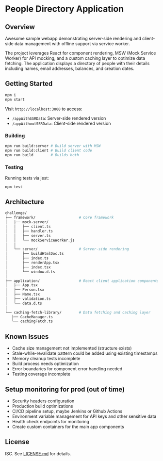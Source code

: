 # People Directory Application

## Overview

Awesome sample webapp demonstrating server-side rendering and client-side data management with offline support via service worker.

The project leverages React for component rendering, MSW (Mock Service Worker) for API mocking, and a custom caching layer to optimize data fetching. The application displays a directory of people with their details including names, email addresses, balances, and creation dates.

## Getting Started

```bash
npm i
npm start
```

Visit `http://localhost:3000` to access:

- `/appWithSSRData`: Server-side rendered version
- `/appWithoutSSRData`: Client-side rendered version

### Building

```bash
npm run build:server # Build server with MSW
npm run build:client # Build client code
npm run build        # Builds both
```

### Testing

Running tests via jest:

```bash
npm test
```

## Architecture

```bash
challenge/
├── framework/                    # Core framework
│   ├── mock-server/
│   │   ├── client.ts
│   │   ├── handler.ts
│   │   ├── server.ts
│   │   └── mockServiceWorker.js
│   │
│   └── server/                   # Server-side rendering
│       ├── buildHtmlDoc.ts
│       ├── index.ts
│       ├── renderApp.tsx
│       ├── index.tsx
│       └── window.d.ts
│
├── application/                  # React client application components
│   ├── App.tsx
│   ├── Person.tsx
│   ├── Name.tsx
│   ├── validation.ts
│   └── data.d.ts
│
└── caching-fetch-library/        # Data fetching and caching layer
   ├── CacheManager.ts
   └── cachingFetch.ts
```

## Known Issues

- Cache size management not implemented (structure exists)
- Stale-while-revalidate pattern could be added using existing timestamps
- Memory cleanup tests incomplete
- Build process needs optimization
- Error boundaries for component error handling needed
- Testing coverage incomplete

## Setup monitoring for prod (out of time)

- Security headers configuration
- Production build optimizations
- CI/CD pipeline setup, maybe Jenkins or Github Actions
- Environment variable management for API keys and other sensitive data
- Health check endpoints for monitoring
- Create custom containers for the main app components

## License

ISC. See [LICENSE.md](LICENSE.md) for details.
